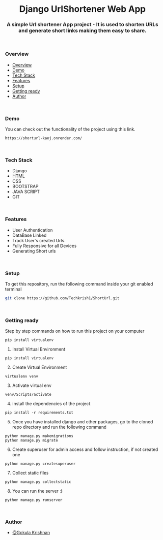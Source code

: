 <h1 align="center">Django UrlShortener Web App</h1>
<h3 align="center">A simple Url shortener App project - It is used to shorten URLs and generate short links making them easy to share.</h3>
<br />

### Overview

- [Overview](#overview)
- [Demo](#demo)
- [Tech Stack](#tech-stack)
- [Features](#features)
- [Setup](#setup)
- [Getting ready](#getting-ready)
- [Author](#author)

<br />

### Demo

You can check out the functionality of the project using this link.

```
https://shorturl-kaoj.onrender.com/
```

<br />

### Tech Stack

- Django
- HTML
- CSS
- BOOTSTRAP
- JAVA SCRIPT
- GIT

<br />

### Features

- User Authentication
- DataBase Linked
- Track User's created Urls
- Fully Responsive for all Devices
- Generating Short urls

<br />

### Setup

To get this repository, run the following command inside your git enabled terminal

```bash
git clone https://github.com/Techkrish1/ShortUrl.git
```

<br />

### Getting ready

Step by step commands on how to run this project on your computer

```
pip install virtualenv
```

1. Install Virtual Environment

```
pip install virtualenv
```

2. Create Virtual Environment

```
virtualenv venv
```

3. Activate virtual env

```
venv/Scripts/activate
```

4. install the dependencies of the project

```
pip install -r requirements.txt
```

5. Once you have installed django and other packages, go to the cloned repo directory and run the following command

```
python manage.py makemigrations
python manage.py migrate
```

6. Create superuser for admin access and follow instruction, if not created one

```
python manage.py createsuperuser
```

7. Collect static files

```
python manage.py collectstatic
```

8. You can run the server :)

```
python manage.py runserver
```

<br>

### Author

- [@Gokula Krishnan](https://github.com/Techkrish1)
